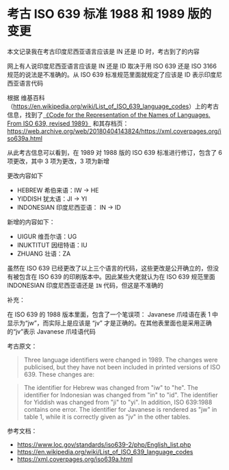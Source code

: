 # 考古 ISO 639 标准 1988 和 1989 版的变更

本文记录我在考古印度尼西亚语言应该是 IN 还是 ID 时，考古到了的内容

<!--more-->
<!-- CreateTime:2025/05/10 07:08:28 -->

<!-- 发布 -->
<!-- 博客 -->

网上有人说印度尼西亚语言应该是 IN 还是 ID 取决于用 ISO 639 还是 ISO 3166 规范的说法是不准确的。从 ISO 639 标准规范里面就规定了应该是 ID 表示印度尼西亚语言代码

根据 维基百科（<https://en.wikipedia.org/wiki/List_of_ISO_639_language_codes>）上的考古信息，找到了[《Code for the Representation of the Names of Languages. From ISO 639, revised 1989》](https://xml.coverpages.org/iso639a.html) 和其存档页： <https://web.archive.org/web/20180404143824/https://xml.coverpages.org/iso639a.html>

从此考古信息可以看到，在 1989 对 1988 版的 ISO 639 标准进行修订，包含了 6 项更改，其中 3 项为更改，3 项为新增

更改内容如下

- HEBREW 希伯来语：IW -> HE
- YIDDISH 犹太语：JI -> YI
- INDONESIAN 印度尼西亚语： IN -> ID

新增的内容如下：

- UIGUR 维吾尔语：UG
- INUKTITUT 因纽特语：IU
- ZHUANG 壮语：ZA

虽然在 ISO 639 已经更改了以上三个语言的代码，这些更改是公开确立的，但没有被包含在 ISO 639 的印刷版本中。因此某些大佬就认为在 ISO 639 规范里面 INDONESIAN 印度尼西亚语还是 `IN` 代码，但这是不准确的

补充：

在 ISO 639 的 1988 版本里面，包含了一个笔误项： Javanese 爪哇语在表 1 中显示为“jw”，而实际上是应该是 “jv” 才是正确的。在其他表里面也是采用正确的“jv”表示 Javanese 爪哇语代码

考古原文：

> Three language identifiers were changed in 1989. The changes were 
> publicised, but they have not been included in printed versions of ISO 
> 639. These changes are:

> The identifier for Hebrew was changed from "iw" to "he".
> The identifier for Indonesian was changed from "in" to "id".
> The identifier for Yiddish was changed from "ji" to "yi".
> In addition, ISO 639:1988 contains one error. The identifier for 
> Javanese is rendered as "jw" in table 1, while it is correctly
> given as "jv" in the other tables.

参考文档：

- https://www.loc.gov/standards/iso639-2/php/English_list.php
- https://en.wikipedia.org/wiki/List_of_ISO_639_language_codes
- https://xml.coverpages.org/iso639a.html